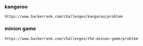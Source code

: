 ### kangaroo
	https://www.hackerrank.com/challenges/kangaroo/problem
### minion game
	https://www.hackerrank.com/challenges/the-minion-game/problem